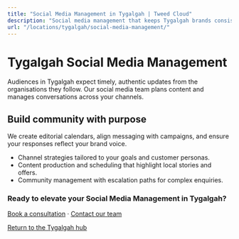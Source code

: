 ```yaml
---
title: "Social Media Management in Tygalgah | Tweed Cloud"
description: "Social media management that keeps Tygalgah brands consistent and engaging."
url: "/locations/tygalgah/social-media-management/"
---
```


# Tygalgah Social Media Management

Audiences in Tygalgah expect timely, authentic updates from the organisations they follow. Our social media team plans content and manages conversations across your channels.

## Build community with purpose

We create editorial calendars, align messaging with campaigns, and ensure your responses reflect your brand voice.

- Channel strategies tailored to your goals and customer personas.
- Content production and scheduling that highlight local stories and offers.
- Community management with escalation paths for complex enquiries.

### Ready to elevate your Social Media Management in Tygalgah?

[Book a consultation](/consultation/) · [Contact our team](/contact/)

[Return to the Tygalgah hub](/locations/tygalgah/)
